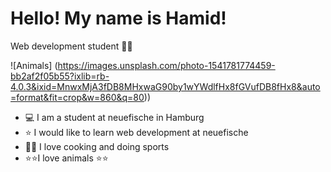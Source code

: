 # Hello! My name is Hamid!
Web development student 🤦‍♂️

![Animals] (https://images.unsplash.com/photo-1541781774459-bb2af2f05b55?ixlib=rb-4.0.3&ixid=MnwxMjA3fDB8MHxwaG90by1wYWdlfHx8fGVufDB8fHx8&auto=format&fit=crop&w=860&q=80))

- 💻 I am a student at neuefische in Hamburg
- ⭐ I would like to learn web development at neuefische
- 🥘🎯 I love cooking and doing sports
- ⭐⭐I love animals ⭐⭐




